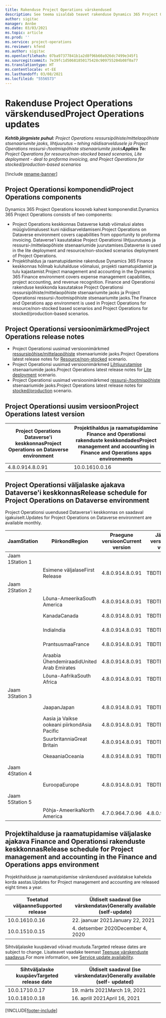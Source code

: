 ```yaml
---
title: Rakenduse Project Operations värskendused
description: See teema sisaldab teavet rakenduse Dynamics 365 Project Operations väljastatud versioonide kohta.
author: sigitac
manager: Annbe
ms.date: 03/03/2021
ms.topic: article
ms.prod: ''
ms.service: project-operations
ms.reviewer: kfend
ms.author: sigitac
ms.openlocfilehash: 07ba97377841b1a2d8f96b60a926dc7499e345f1
ms.sourcegitcommit: 7e39fc1d50681850175428c909755204b08f0a77
ms.translationtype: HT
ms.contentlocale: et-EE
ms.lasthandoff: 03/08/2021
ms.locfileid: "5556573"
---
```

# <a name="project-operations-updates"></a><span data-ttu-id="7ad91-103">Rakenduse Project Operations värskendused</span><span class="sxs-lookup"><span data-stu-id="7ad91-103">Project Operations updates</span></span>

<span data-ttu-id="7ad91-104">_**Kehtib järgmiste puhul:** Project Operations ressursipõhiste/mittelaopõhiste stsenaariumite jaoks, lihtjuurutus – tehing näidisarveldusele ja Project Operations ressursi-/tootmispõhiste stsenaariumite jaoks_</span><span class="sxs-lookup"><span data-stu-id="7ad91-104">_**Applies To:** Project Operations for resource/non-stocked based scenarios, Lite deployment - deal to proforma invoicing, and Project Operations for stocked/production-based scenarios_</span></span>

[!include [rename-banner](~/includes/cc-data-platform-banner.md)]

## <a name="project-operations-components"></a><span data-ttu-id="7ad91-105">Project Operationsi komponendid</span><span class="sxs-lookup"><span data-stu-id="7ad91-105">Project Operations components</span></span>

<span data-ttu-id="7ad91-106">Dynamics 365 Project Operations koosneb kahest komponendist.</span><span class="sxs-lookup"><span data-stu-id="7ad91-106">Dynamics 365 Project Operations consists of two components:</span></span>

- <span data-ttu-id="7ad91-107">Project Operations keskkonnas Dataverse katab võimalusi alates müügivõimalusest kuni näidisarveldamiseni.</span><span class="sxs-lookup"><span data-stu-id="7ad91-107">Project Operations on Dataverse environment covers capabilities from opportunity to proforma invoicing.</span></span> <span data-ttu-id="7ad91-108">Dataverse'i kasutatakse Project Operationsi lihtjuurutuses ja ressursi-/mittelaopõhiste stsenaariumide juurutamises.</span><span class="sxs-lookup"><span data-stu-id="7ad91-108">Dataverse is used in the lite deployment and resource/non-stocked scenarios deployment of Project Operations.</span></span>
- <span data-ttu-id="7ad91-109">Projektihaldus ja raamatupidamine rakenduse Dynamics 365 Finance keskkonnas hõlmab kuluhalduse võimalusi, projekti raamatupidamist ja tulu kajastamist.</span><span class="sxs-lookup"><span data-stu-id="7ad91-109">Project management and accounting in the Dynamics 365 Finance environment covers expense management capabilities, project accounting, and revenue recognition.</span></span> <span data-ttu-id="7ad91-110">Finance and Operationsi rakenduse keskkonda kasutatakse Project Operationsi ressursipõhiste/mittelaopõhiste stsenaariumite jaoks ja Project Operationsi ressursi-/tootmispõhiste stsenaariumite jaoks.</span><span class="sxs-lookup"><span data-stu-id="7ad91-110">The Finance and Operations app environment is used in Project Operations for resource/non-stocked based scenarios and Project Operations for stocked/production-based scenarios.</span></span>

## <a name="project-operations-release-notes"></a><span data-ttu-id="7ad91-111">Project Operationsi versioonimärkmed</span><span class="sxs-lookup"><span data-stu-id="7ad91-111">Project Operations release notes</span></span>
- <span data-ttu-id="7ad91-112">Project Operationsi uusimad versioonimärkmed [ressursipõhise/mittelaopõhiste](whats-new-mar-2021-resource-based.md) stsenaariumide jaoks.</span><span class="sxs-lookup"><span data-stu-id="7ad91-112">Project Operations latest release notes for [Resource/non-stocked](whats-new-mar-2021-resource-based.md) scenario.</span></span>
- <span data-ttu-id="7ad91-113">Project Operationsi uusimad versioonimärkmed [Lihtjuurutamise](../pro/whats-new/whats-new-mar-2021-lite.md) stsenaariumide jaoks.</span><span class="sxs-lookup"><span data-stu-id="7ad91-113">Project Operations latest release notes for [Lite deployment](../pro/whats-new/whats-new-mar-2021-lite.md) scenario.</span></span>
- <span data-ttu-id="7ad91-114">Project Operationsi uusimad versioonimärkmed [ ressursi-/tootmispõhiste](../prod-pma/whats-new/whats-new-jan-2021-stocked.md) stsenaariumide jaoks.</span><span class="sxs-lookup"><span data-stu-id="7ad91-114">Project Operations latest release notes for [stocked/production](../prod-pma/whats-new/whats-new-jan-2021-stocked.md) scenario.</span></span>

## <a name="project-operations-latest-version"></a><span data-ttu-id="7ad91-115">Project Operationsi uusim versioon</span><span class="sxs-lookup"><span data-stu-id="7ad91-115">Project Operations latest version</span></span>

| <span data-ttu-id="7ad91-116">Project Operations Dataverse'i keskkonnas</span><span class="sxs-lookup"><span data-stu-id="7ad91-116">Project Operations on Dataverse environment</span></span> | <span data-ttu-id="7ad91-117">Projektihaldus ja raamatupidamine Finance and Operationsi rakenduste keskkondades</span><span class="sxs-lookup"><span data-stu-id="7ad91-117">Project management and accounting in Finance and Operations apps environments</span></span> |
| --- | --- |
| <span data-ttu-id="7ad91-118">4.8.0.91</span><span class="sxs-lookup"><span data-stu-id="7ad91-118">4.8.0.91</span></span> | <span data-ttu-id="7ad91-119">10.0.16</span><span class="sxs-lookup"><span data-stu-id="7ad91-119">10.0.16</span></span> |

## <a name="release-schedule-for-project-operations-on-dataverse-environment"></a><span data-ttu-id="7ad91-120">Project Operationsi väljalaske ajakava Dataverse'i keskkonnas</span><span class="sxs-lookup"><span data-stu-id="7ad91-120">Release schedule for Project Operations on Dataverse environment</span></span>

<span data-ttu-id="7ad91-121">Project Operationsi uuendused Dataverse'i keskkonnas on saadaval igakuiselt.</span><span class="sxs-lookup"><span data-stu-id="7ad91-121">Updates for Project Operations on Dataverse environment are available monthly.</span></span> 

| <span data-ttu-id="7ad91-122">Jaam</span><span class="sxs-lookup"><span data-stu-id="7ad91-122">Station</span></span>   | <span data-ttu-id="7ad91-123">Piirkond</span><span class="sxs-lookup"><span data-stu-id="7ad91-123">Region</span></span>        | <span data-ttu-id="7ad91-124">Praegune versioon</span><span class="sxs-lookup"><span data-stu-id="7ad91-124">Current version</span></span> | <span data-ttu-id="7ad91-125">Järgmine versioon</span><span class="sxs-lookup"><span data-stu-id="7ad91-125">Next version</span></span> | <span data-ttu-id="7ad91-126">Üldiselt saadaval</span><span class="sxs-lookup"><span data-stu-id="7ad91-126">Generally available</span></span> |
|-----------|---------------|-----------------|--------------|---------------------|
| <span data-ttu-id="7ad91-127">Jaam 1</span><span class="sxs-lookup"><span data-stu-id="7ad91-127">Station 1</span></span> |   &nbsp;      |    &nbsp;       | &nbsp;       |      &nbsp;         |
|   &nbsp;  | <span data-ttu-id="7ad91-128">Esimene väljalase</span><span class="sxs-lookup"><span data-stu-id="7ad91-128">First Release</span></span> |  <span data-ttu-id="7ad91-129">4.8.0.91</span><span class="sxs-lookup"><span data-stu-id="7ad91-129">4.8.0.91</span></span>       | <span data-ttu-id="7ad91-130">TBD</span><span class="sxs-lookup"><span data-stu-id="7ad91-130">TBD</span></span>     | <span data-ttu-id="7ad91-131">02-Apr-21</span><span class="sxs-lookup"><span data-stu-id="7ad91-131">02-Apr-21</span></span>           |
| <span data-ttu-id="7ad91-132">Jaam 2</span><span class="sxs-lookup"><span data-stu-id="7ad91-132">Station 2</span></span> |   &nbsp;      |    &nbsp;       | &nbsp;       |      &nbsp;         |
|   &nbsp;  | <span data-ttu-id="7ad91-133">Lõuna-Ameerika</span><span class="sxs-lookup"><span data-stu-id="7ad91-133">South America</span></span> |  <span data-ttu-id="7ad91-134">4.8.0.91</span><span class="sxs-lookup"><span data-stu-id="7ad91-134">4.8.0.91</span></span>       | <span data-ttu-id="7ad91-135">TBD</span><span class="sxs-lookup"><span data-stu-id="7ad91-135">TBD</span></span>     | <span data-ttu-id="7ad91-136">02-Apr-21</span><span class="sxs-lookup"><span data-stu-id="7ad91-136">02-Apr-21</span></span>           |
|    &nbsp; | <span data-ttu-id="7ad91-137">Kanada</span><span class="sxs-lookup"><span data-stu-id="7ad91-137">Canada</span></span>        |  <span data-ttu-id="7ad91-138">4.8.0.91</span><span class="sxs-lookup"><span data-stu-id="7ad91-138">4.8.0.91</span></span>       | <span data-ttu-id="7ad91-139">TBD</span><span class="sxs-lookup"><span data-stu-id="7ad91-139">TBD</span></span>     | <span data-ttu-id="7ad91-140">02-Apr-21</span><span class="sxs-lookup"><span data-stu-id="7ad91-140">02-Apr-21</span></span>           |
|   &nbsp;  | <span data-ttu-id="7ad91-141">India</span><span class="sxs-lookup"><span data-stu-id="7ad91-141">India</span></span>         |  <span data-ttu-id="7ad91-142">4.8.0.91</span><span class="sxs-lookup"><span data-stu-id="7ad91-142">4.8.0.91</span></span>       | <span data-ttu-id="7ad91-143">TBD</span><span class="sxs-lookup"><span data-stu-id="7ad91-143">TBD</span></span>     | <span data-ttu-id="7ad91-144">02-Apr-21</span><span class="sxs-lookup"><span data-stu-id="7ad91-144">02-Apr-21</span></span>           |
|   &nbsp;  | <span data-ttu-id="7ad91-145">Prantsusmaa</span><span class="sxs-lookup"><span data-stu-id="7ad91-145">France</span></span>         |  <span data-ttu-id="7ad91-146">4.8.0.91</span><span class="sxs-lookup"><span data-stu-id="7ad91-146">4.8.0.91</span></span>       | <span data-ttu-id="7ad91-147">TBD</span><span class="sxs-lookup"><span data-stu-id="7ad91-147">TBD</span></span>     | <span data-ttu-id="7ad91-148">02-Apr-21</span><span class="sxs-lookup"><span data-stu-id="7ad91-148">02-Apr-21</span></span>           |
|   &nbsp;  | <span data-ttu-id="7ad91-149">Araabia Ühendemiraadid</span><span class="sxs-lookup"><span data-stu-id="7ad91-149">United Arab Emirates</span></span>         |  <span data-ttu-id="7ad91-150">4.8.0.91</span><span class="sxs-lookup"><span data-stu-id="7ad91-150">4.8.0.91</span></span>       | <span data-ttu-id="7ad91-151">TBD</span><span class="sxs-lookup"><span data-stu-id="7ad91-151">TBD</span></span>     | <span data-ttu-id="7ad91-152">02-Apr-21</span><span class="sxs-lookup"><span data-stu-id="7ad91-152">02-Apr-21</span></span>           |
|   &nbsp;  | <span data-ttu-id="7ad91-153">Lõuna-Aafrika</span><span class="sxs-lookup"><span data-stu-id="7ad91-153">South Africa</span></span>         |  <span data-ttu-id="7ad91-154">4.8.0.91</span><span class="sxs-lookup"><span data-stu-id="7ad91-154">4.8.0.91</span></span>       | <span data-ttu-id="7ad91-155">TBD</span><span class="sxs-lookup"><span data-stu-id="7ad91-155">TBD</span></span>     | <span data-ttu-id="7ad91-156">02-Apr-21</span><span class="sxs-lookup"><span data-stu-id="7ad91-156">02-Apr-21</span></span>           |
| <span data-ttu-id="7ad91-157">Jaam 3</span><span class="sxs-lookup"><span data-stu-id="7ad91-157">Station 3</span></span>  |      &nbsp;   |     &nbsp;      |     &nbsp;   |      &nbsp;         |
|   &nbsp;  | <span data-ttu-id="7ad91-158">Jaapan</span><span class="sxs-lookup"><span data-stu-id="7ad91-158">Japan</span></span>         |  <span data-ttu-id="7ad91-159">4.8.0.91</span><span class="sxs-lookup"><span data-stu-id="7ad91-159">4.8.0.91</span></span>       | <span data-ttu-id="7ad91-160">TBD</span><span class="sxs-lookup"><span data-stu-id="7ad91-160">TBD</span></span>     | <span data-ttu-id="7ad91-161">09-Apr-21</span><span class="sxs-lookup"><span data-stu-id="7ad91-161">09-Apr-21</span></span>           |
|   &nbsp;  | <span data-ttu-id="7ad91-162">Aasia ja Vaikse ookeani piirkond</span><span class="sxs-lookup"><span data-stu-id="7ad91-162">Asia Pacific</span></span>  |  <span data-ttu-id="7ad91-163">4.8.0.91</span><span class="sxs-lookup"><span data-stu-id="7ad91-163">4.8.0.91</span></span>       | <span data-ttu-id="7ad91-164">TBD</span><span class="sxs-lookup"><span data-stu-id="7ad91-164">TBD</span></span>     | <span data-ttu-id="7ad91-165">09-Apr-21</span><span class="sxs-lookup"><span data-stu-id="7ad91-165">09-Apr-21</span></span>           |
|   &nbsp;  | <span data-ttu-id="7ad91-166">Suurbritannia</span><span class="sxs-lookup"><span data-stu-id="7ad91-166">Great Britain</span></span> |  <span data-ttu-id="7ad91-167">4.8.0.91</span><span class="sxs-lookup"><span data-stu-id="7ad91-167">4.8.0.91</span></span>       | <span data-ttu-id="7ad91-168">TBD</span><span class="sxs-lookup"><span data-stu-id="7ad91-168">TBD</span></span>     | <span data-ttu-id="7ad91-169">09-Apr-21</span><span class="sxs-lookup"><span data-stu-id="7ad91-169">09-Apr-21</span></span>           |
|   &nbsp;  | <span data-ttu-id="7ad91-170">Okeaania</span><span class="sxs-lookup"><span data-stu-id="7ad91-170">Oceania</span></span>       |  <span data-ttu-id="7ad91-171">4.8.0.91</span><span class="sxs-lookup"><span data-stu-id="7ad91-171">4.8.0.91</span></span>       | <span data-ttu-id="7ad91-172">TBD</span><span class="sxs-lookup"><span data-stu-id="7ad91-172">TBD</span></span>     | <span data-ttu-id="7ad91-173">09-Apr-21</span><span class="sxs-lookup"><span data-stu-id="7ad91-173">09-Apr-21</span></span>           |
| <span data-ttu-id="7ad91-174">Jaam 4</span><span class="sxs-lookup"><span data-stu-id="7ad91-174">Station 4</span></span> |     &nbsp;    |     &nbsp;      |     &nbsp;   |      &nbsp;         |
|   &nbsp;  | <span data-ttu-id="7ad91-175">Euroopa</span><span class="sxs-lookup"><span data-stu-id="7ad91-175">Europe</span></span>        |  <span data-ttu-id="7ad91-176">4.8.0.91</span><span class="sxs-lookup"><span data-stu-id="7ad91-176">4.8.0.91</span></span>       | <span data-ttu-id="7ad91-177">TBD</span><span class="sxs-lookup"><span data-stu-id="7ad91-177">TBD</span></span>     | <span data-ttu-id="7ad91-178">16-Apr-21</span><span class="sxs-lookup"><span data-stu-id="7ad91-178">16-Apr-21</span></span>           |
| <span data-ttu-id="7ad91-179">Jaam 5</span><span class="sxs-lookup"><span data-stu-id="7ad91-179">Station 5</span></span> |     &nbsp;    |     &nbsp;      |     &nbsp;   |      &nbsp;         |
|   &nbsp;  | <span data-ttu-id="7ad91-180">Põhja-Ameerika</span><span class="sxs-lookup"><span data-stu-id="7ad91-180">North America</span></span> |  <span data-ttu-id="7ad91-181">4.7.0.96</span><span class="sxs-lookup"><span data-stu-id="7ad91-181">4.7.0.96</span></span>       | <span data-ttu-id="7ad91-182">4.8.0.91</span><span class="sxs-lookup"><span data-stu-id="7ad91-182">4.8.0.91</span></span>     | <span data-ttu-id="7ad91-183">12-Märts-21</span><span class="sxs-lookup"><span data-stu-id="7ad91-183">12-Mar-21</span></span>           |

## <a name="release-schedule-for-project-management-and-accounting-in-the-finance-and-operations-apps-environment"></a><span data-ttu-id="7ad91-184">Projektihalduse ja raamatupidamise väljalaske ajakava Finance and Operationsi rakenduste keskkonnas</span><span class="sxs-lookup"><span data-stu-id="7ad91-184">Release schedule for Project management and accounting in the Finance and Operations apps environment</span></span>

<span data-ttu-id="7ad91-185">Projektihalduse ja raamatupidamise värskendused avaldatakse kahekda korda aastas.</span><span class="sxs-lookup"><span data-stu-id="7ad91-185">Updates for Project management and accounting are released eight times a year.</span></span>

| <span data-ttu-id="7ad91-186">Toetatud väljaanne</span><span class="sxs-lookup"><span data-stu-id="7ad91-186">Supported release</span></span> | <span data-ttu-id="7ad91-187">Üldiselt saadaval (ise värskendatav)</span><span class="sxs-lookup"><span data-stu-id="7ad91-187">Generally available (self-update)</span></span> |
| --- | --- |
| <span data-ttu-id="7ad91-188">10.0.16</span><span class="sxs-lookup"><span data-stu-id="7ad91-188">10.0.16</span></span> | <span data-ttu-id="7ad91-189">22. jaanuar 2021</span><span class="sxs-lookup"><span data-stu-id="7ad91-189">January 22, 2021</span></span> |
| <span data-ttu-id="7ad91-190">10.0.15</span><span class="sxs-lookup"><span data-stu-id="7ad91-190">10.0.15</span></span> | <span data-ttu-id="7ad91-191">4. detsember 2020</span><span class="sxs-lookup"><span data-stu-id="7ad91-191">December 4, 2020</span></span> |


<span data-ttu-id="7ad91-192">Sihtväljalaske kuupäevad võivad muutuda.</span><span class="sxs-lookup"><span data-stu-id="7ad91-192">Targeted release dates are subject to change.</span></span> <span data-ttu-id="7ad91-193">Lisateavet vaadake teemast [Teenuse värskenduste saadavus](https://docs.microsoft.com/dynamics365/fin-ops-core/fin-ops/get-started/public-preview-releases?toc=/dynamics365/finance/toc.json).</span><span class="sxs-lookup"><span data-stu-id="7ad91-193">For more information, see [Service update availability](https://docs.microsoft.com/dynamics365/fin-ops-core/fin-ops/get-started/public-preview-releases?toc=/dynamics365/finance/toc.json).</span></span>

| <span data-ttu-id="7ad91-194">Sihtväljalaske kuupäev</span><span class="sxs-lookup"><span data-stu-id="7ad91-194">Targeted release date</span></span> | <span data-ttu-id="7ad91-195">Üldiselt saadaval (ise värskendatav)</span><span class="sxs-lookup"><span data-stu-id="7ad91-195">Generally available (self- updated)</span></span> |
| --- | --- |
| <span data-ttu-id="7ad91-196">10.0.17</span><span class="sxs-lookup"><span data-stu-id="7ad91-196">10.0.17</span></span> | <span data-ttu-id="7ad91-197">19. märts 2021</span><span class="sxs-lookup"><span data-stu-id="7ad91-197">March 19, 2021</span></span> |
| <span data-ttu-id="7ad91-198">10.0.18</span><span class="sxs-lookup"><span data-stu-id="7ad91-198">10.0.18</span></span> | <span data-ttu-id="7ad91-199">16. aprill 2021</span><span class="sxs-lookup"><span data-stu-id="7ad91-199">April 16, 2021</span></span> |


[!INCLUDE[footer-include](../includes/footer-banner.md)]

